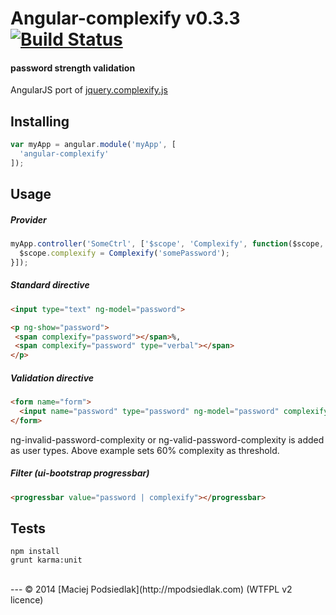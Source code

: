 Angular-complexify v0.3.3 [![Build Status](https://travis-ci.org/Kraku/angular-complexify.svg?branch=master)](https://travis-ci.org/Kraku/angular-complexify)
===============
#### password strength validation
AngularJS port of [jquery.complexify.js](https://github.com/danpalmer/jquery.complexify.js)

## Installing
```js
var myApp = angular.module('myApp', [
  'angular-complexify'
]);
```

## Usage
##### Provider
```js
myApp.controller('SomeCtrl', ['$scope', 'Complexify', function($scope, Complexify) {
  $scope.complexify = Complexify('somePassword');
}]);
```

##### Standard directive
```html
<input type="text" ng-model="password">

<p ng-show="password">
 <span complexify="password"></span>%,
 <span complexify="password" type="verbal"></span>
</p>
```

##### Validation directive
```html
<form name="form">
  <input name="password" type="password" ng-model="password" complexify-validate="60">
</form>
```

ng-invalid-password-complexity or ng-valid-password-complexity is added as user types. Above example sets 60% complexity as threshold.

##### Filter (ui-bootstrap progressbar)
```html
<progressbar value="password | complexify"></progressbar>
```

## Tests
```
npm install
grunt karma:unit
```
<br>
---
© 2014 [Maciej Podsiedlak](http://mpodsiedlak.com) (WTFPL v2 licence)
